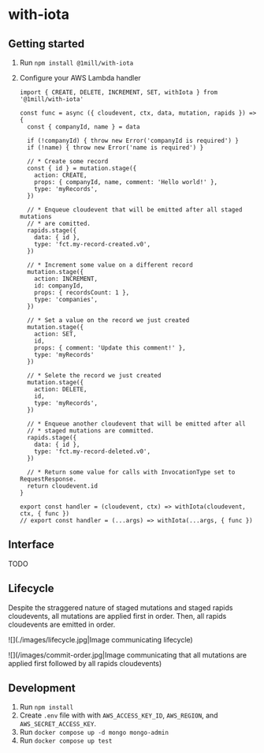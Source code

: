 # with-iota

## Getting started

1. Run `npm install @1mill/with-iota`
1. Configure your AWS Lambda handler

    ```node
    import { CREATE, DELETE, INCREMENT, SET, withIota } from '@1mill/with-iota'

    const func = async ({ cloudevent, ctx, data, mutation, rapids }) => {
      const { companyId, name } = data

      if (!companyId) { throw new Error('companyId is required') }
      if (!name) { throw new Error('name is required') }

      // * Create some record
      const { id } = mutation.stage({
        action: CREATE,
        props: { companyId, name, comment: 'Hello world!' },
        type: 'myRecords',
      })

      // * Enqueue cloudevent that will be emitted after all staged mutations
      // * are comitted.
      rapids.stage({
        data: { id },
        type: 'fct.my-record-created.v0',
      })

      // * Increment some value on a different record
      mutation.stage({
        action: INCREMENT,
        id: companyId,
        props: { recordsCount: 1 },
        type: 'companies',
      })

      // * Set a value on the record we just created
      mutation.stage({
        action: SET,
        id,
        props: { comment: 'Update this comment!' },
        type: 'myRecords'
      })

      // * Selete the record we just created
      mutation.stage({
        action: DELETE,
        id,
        type: 'myRecords',
      })

      // * Enqueue another cloudevent that will be emitted after all
      // * staged mutations are committed.
      rapids.stage({
        data: { id },
        type: 'fct.my-record-deleted.v0',
      })

      // * Return some value for calls with InvocationType set to RequestResponse.
      return cloudevent.id
    }

    export const handler = (cloudevent, ctx) => withIota(cloudevent, ctx, { func })
    // export const handler = (...args) => withIota(...args, { func })

    ```

## Interface

TODO

## Lifecycle

Despite the straggered nature of staged mutations and staged rapids cloudevents, all mutations are applied first in order. Then, all rapids cloudevents are emitted in order.

![](./images/lifecycle.jpg|Image communicating lifecycle)

![](/images/commit-order.jpg|Image communicating that all mutations are applied first followed by all rapids cloudevents)

## Development

1. Run `npm install`
1. Create `.env` file with with `AWS_ACCESS_KEY_ID`, `AWS_REGION`, and `AWS_SECRET_ACCESS_KEY`.
1. Run `docker compose up -d mongo mongo-admin`
1. Run `docker compose up test`
